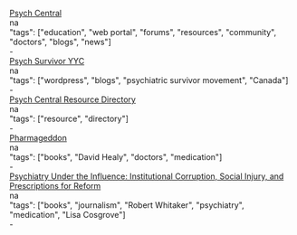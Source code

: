 [Psych Central](https://psychcentral.com/)<br />
na<br />
"tags": ["education", "web portal", "forums", "resources", "community", "doctors", "blogs", "news"]<br />
-<br />
[Psych Survivor YYC](https://psychsurvivoryyc.wordpress.com/)<br />
na<br />
"tags": ["wordpress", "blogs", "psychiatric survivor movement", "Canada"]<br />
-<br />
[Psych Central Resource Directory](https://psychcentral.com/resources/)<br />
na<br />
"tags": ["resource", "directory"]<br />
-<br />
[Pharmageddon](https://www.amazon.com/Pharmageddon-David-Healy/dp/0520275764)<br />
na<br />
"tags": ["books", "David Healy", "doctors", "medication"]<br />
-<br />
[Psychiatry Under the Influence: Institutional Corruption, Social Injury, and Prescriptions for Reform](http://a.co/esrRJm4)<br />
na<br />
"tags": ["books", "journalism", "Robert Whitaker", "psychiatry", "medication", "Lisa Cosgrove"]<br />
-<br />
